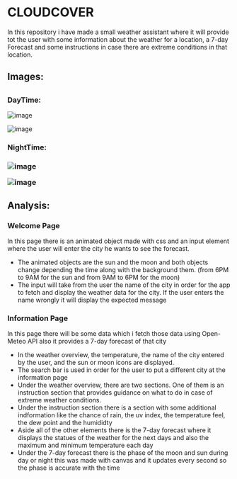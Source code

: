 <h1>CLOUDCOVER</h1>

<p>
In this repository i have made a small weather assistant where it will provide tot the user 
with some information about the weather for a location, a 7-day Forecast and some instructions in case there are 
extreme conditions in that location.
</p>


<h2>Images:<h2>
 
 <h3>DayTime:</h3>
 
  ![image](https://github.com/user-attachments/assets/a29922e9-5581-4e82-a02c-bf150736fd89)



  ![image](https://github.com/user-attachments/assets/e962cf02-dc87-4db6-a09a-11c74e4551b8)



 <h3>NightTime:<h3>
  
 ![image](https://github.com/user-attachments/assets/79cac112-5878-4d8c-bb67-f5984d53f12e)


 
 ![image](https://github.com/user-attachments/assets/e7437e1c-d5ee-4a09-9fe2-deb9e47e32e2)


<h2>Analysis:</h2>
<h3>Welcome Page</h3>
   <p>
    In this page there is an animated object made with css and an input element where the user will enter the city he wants to see the forecast.
   </p>
   <ul>
     <li>The animated objects are the sun and the moon and both objects change depending the time along with the background them. (from 6PM to 9AM for the sun and from 9AM to 6PM for the moon)</li>
     <li>The input will take from the user the name of the city in order for the app to fetch and display the weather data for the city. If the user enters the name wrongly it will display the expected message</li>
   </ul>

<h3>Information Page</h3>
  <p>
   In this page there will be some data which i fetch those data using Open-Meteo API also it provides a 7-day forecast of that city
  </p>
  <ul>
   <li>In the weather overview, the temperature, the name of the city entered by the user, and the sun or moon icons are displayed.</li>
   <li>The search bar is used in order for the user to put a different city at the information page</li>
   <li>Under the weather overview, there are two sections. One of them is an instruction section that provides guidance on what to do in case of extreme weather conditions.</li>
   <li>Under the instruction section there is a section with some additional indformation like the chance of rain, the uv index, the temperature feel, the dew point and the humididty</li>
   <li>Aside all of the other elements there is the 7-day forecast where it displays the statues of the weather for the next days and also the maximum and minimum temperature each day </li>
   <li>Under the 7-day forecast there is the phase of the moon and sun during day or night this was made with canvas and it updates every second so the phase is accurate with the time</li>
  </ul>
